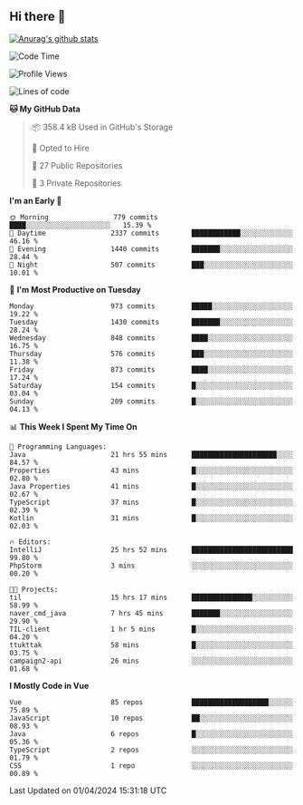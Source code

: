 ## Hi there 👋

[![Anurag's github stats](https://github-readme-stats.vercel.app/api?username=Songwonseok)](https://github.com/anuraghazra/github-readme-stats)



<!--START_SECTION:waka-->
![Code Time](http://img.shields.io/badge/Code%20Time-2%2C761%20hrs%2038%20mins-blue)

![Profile Views](http://img.shields.io/badge/Profile%20Views-0-blue)

![Lines of code](https://img.shields.io/badge/From%20Hello%20World%20I%27ve%20Written-34.8%20million%20lines%20of%20code-blue)

**🐱 My GitHub Data** 

> 📦 358.4 kB Used in GitHub's Storage 
 > 
> 💼 Opted to Hire
 > 
> 📜 27 Public Repositories 
 > 
> 🔑 3 Private Repositories 
 > 
**I'm an Early 🐤** 

```text
🌞 Morning                779 commits         ████░░░░░░░░░░░░░░░░░░░░░   15.39 % 
🌆 Daytime                2337 commits        ████████████░░░░░░░░░░░░░   46.16 % 
🌃 Evening                1440 commits        ███████░░░░░░░░░░░░░░░░░░   28.44 % 
🌙 Night                  507 commits         ███░░░░░░░░░░░░░░░░░░░░░░   10.01 % 
```
📅 **I'm Most Productive on Tuesday** 

```text
Monday                   973 commits         █████░░░░░░░░░░░░░░░░░░░░   19.22 % 
Tuesday                  1430 commits        ███████░░░░░░░░░░░░░░░░░░   28.24 % 
Wednesday                848 commits         ████░░░░░░░░░░░░░░░░░░░░░   16.75 % 
Thursday                 576 commits         ███░░░░░░░░░░░░░░░░░░░░░░   11.38 % 
Friday                   873 commits         ████░░░░░░░░░░░░░░░░░░░░░   17.24 % 
Saturday                 154 commits         █░░░░░░░░░░░░░░░░░░░░░░░░   03.04 % 
Sunday                   209 commits         █░░░░░░░░░░░░░░░░░░░░░░░░   04.13 % 
```


📊 **This Week I Spent My Time On** 

```text
💬 Programming Languages: 
Java                     21 hrs 55 mins      █████████████████████░░░░   84.57 % 
Properties               43 mins             █░░░░░░░░░░░░░░░░░░░░░░░░   02.80 % 
Java Properties          41 mins             █░░░░░░░░░░░░░░░░░░░░░░░░   02.67 % 
TypeScript               37 mins             █░░░░░░░░░░░░░░░░░░░░░░░░   02.39 % 
Kotlin                   31 mins             █░░░░░░░░░░░░░░░░░░░░░░░░   02.03 % 

🔥 Editors: 
IntelliJ                 25 hrs 52 mins      █████████████████████████   99.80 % 
PhpStorm                 3 mins              ░░░░░░░░░░░░░░░░░░░░░░░░░   00.20 % 

🐱‍💻 Projects: 
til                      15 hrs 17 mins      ███████████████░░░░░░░░░░   58.99 % 
naver_cmd_java           7 hrs 45 mins       ███████░░░░░░░░░░░░░░░░░░   29.90 % 
TIL-client               1 hr 5 mins         █░░░░░░░░░░░░░░░░░░░░░░░░   04.20 % 
ttukttak                 58 mins             █░░░░░░░░░░░░░░░░░░░░░░░░   03.75 % 
campaign2-api            26 mins             ░░░░░░░░░░░░░░░░░░░░░░░░░   01.68 % 
```

**I Mostly Code in Vue** 

```text
Vue                      85 repos            ███████████████████░░░░░░   75.89 % 
JavaScript               10 repos            ██░░░░░░░░░░░░░░░░░░░░░░░   08.93 % 
Java                     6 repos             █░░░░░░░░░░░░░░░░░░░░░░░░   05.36 % 
TypeScript               2 repos             ░░░░░░░░░░░░░░░░░░░░░░░░░   01.79 % 
CSS                      1 repo              ░░░░░░░░░░░░░░░░░░░░░░░░░   00.89 % 
```




 Last Updated on 01/04/2024 15:31:18 UTC
<!--END_SECTION:waka-->
